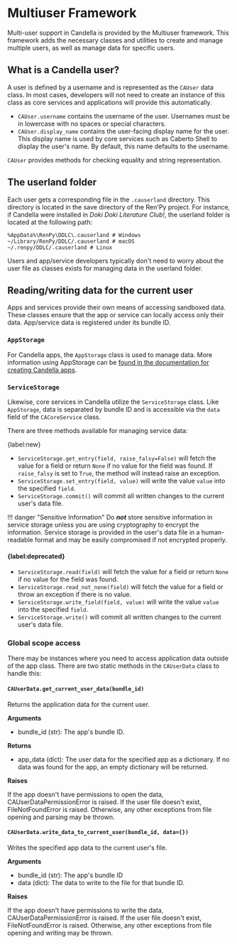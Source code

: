 # Multiuser Framework

Multi-user support in Candella is provided by the Multiuser framework. This framework adds the necessary classes and utilities to create and manage multiple users, as well as manage data for specific users.

## What is a Candella user?

A user is defined by a username and is represented as the `CAUser` data class. In most cases, developers will not need to create an instance of this class as core services and applications will provide this automatically.

- `CAUser.username` contains the username of the user. Usernames must be in lowercase with no spaces or special characters.
- `CAUser.display_name` contains the user-facing display name for the user. This display name is used by core services such as Caberto Shell to display the user's name. By default, this name defaults to the username.

`CAUser` provides methods for checking equality and string representation.

## The userland folder

Each user gets a corresponding file in the `.causerland` directory. This directory is located in the save directory of the Ren'Py project. For instance, if Candella were installed in _Doki Doki Literature Club!_, the userland folder is located at the following path:

```
%AppData%\RenPy\DDLC\.causerland # Windows
~/Library/RenPy/DDLC/.causerland # macOS
~/.renpy/DDLC/.causerland # Linux
```

Users and app/service developers typically don't need to worry about the user file as classes exists for managing data in the userland folder.

## Reading/writing data for the current user

Apps and services provide their own means of accessing sandboxed data. These classes ensure that the app or service can locally access only their data. App/service data is registered under its bundle ID.

### `AppStorage`

For Candella apps, the `AppStorage` class is used to manage data. More information using AppStorage can be [found in the documentation for creating Candella apps][caapplication].

### `ServiceStorage`

Likewise, core services in Candella utilize the `ServiceStorage` class. Like `AppStorage`, data is separated by bundle ID and is accessible via the `data` field of the `CACoreService` class.

There are three methods available for managing service data:

{label:new}

- `ServiceStorage.get_entry(field, raise_falsy=False)` will fetch the value for a field or return `None` if no value for the field was found. If `raise_falsy` is set to `True`, the method will instead raise an exception.
- `ServiceStorage.set_entry(field, value)` will write the value `value` into the specified `field`.
- `ServiceStorage.commit()` will commit all written changes to the current user's data file.

!!! danger "Sensitive Information"
    Do _**not**_ store sensitive information in service storage unless you are using cryptography to encrypt the information. Service storage is provided in the user's data file in a human-readable format and may be easily compromised if not encrypted properly.
#### {label:deprecated}

- `ServiceStorage.read(field)` will fetch the value for a field or return `None` if no value for the field was found.
- `ServiceStorage.read_not_none(field)` will fetch the value for a field or throw an exception if there is no value.
- `ServiceStorage.write_field(field, value)` will write the value `value` into the specified `field`.
- `ServiceStorage.write()` will commit all written changes to the current user's data file.


### Global scope access

There may be instances where you need to access application data outside of the app class. There are two static methods in the `CAUserData` class to handle this:

#### `CAUserData.get_current_user_data(bundle_id)`
Returns the application data for the current user.

**Arguments**

- bundle_id (str): The app's bundle ID.

**Returns**

- app_data (dict): The user data for the specified app as a dictionary. If no data was found for the app, an empty dictionary will be returned.

**Raises**

If the app doesn't have permissions to open the data, CAUserDataPermissionError is raised.
    If the user file doesn't exist, FileNotFoundError is raised. Otherwise, any other
    exceptions from file opening and parsing may be thrown.

#### `CAUserData.write_data_to_current_user(bundle_id, data={})`
Writes the specified app data to the current user's file.
            
**Arguments**

- bundle_id (str): The app's bundle ID
- data (dict): The data to write to the file for that bundle ID.

**Raises**

If the app doesn't have permissions to write the data, CAUserDataPermissionError is raised.
    If the user file doesn't exist, FileNotFoundError is raised. Otherwise, any other
    exceptions from file opening and writing may be thrown.

[caapplication]: ./03-candella-app.md#app-storage